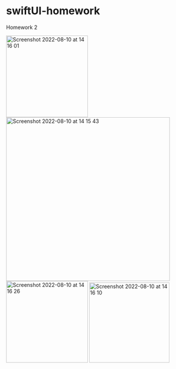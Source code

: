 # swiftUI-homework


Homework 2

<img width="221" alt="Screenshot 2022-08-10 at 14 16 01" src="https://user-images.githubusercontent.com/98461511/183888308-7a0db62a-a66a-40e2-8c90-20efa147e2f6.png">
<img width="443" alt="Screenshot 2022-08-10 at 14 15 43" src="https://user-images.githubusercontent.com/98461511/183888314-dd1f105d-e5d4-4b91-8ac0-34886f4c3ce8.png">

<img width="221" alt="Screenshot 2022-08-10 at 14 16 26" src="https://user-images.githubusercontent.com/98461511/183888300-528c1f76-a612-4598-9a33-96569c613026.png">
<img width="217" alt="Screenshot 2022-08-10 at 14 16 10" src="https://user-images.githubusercontent.com/98461511/183888305-cd212eb7-d5be-4aa7-8880-44ceb15f9a78.png">

